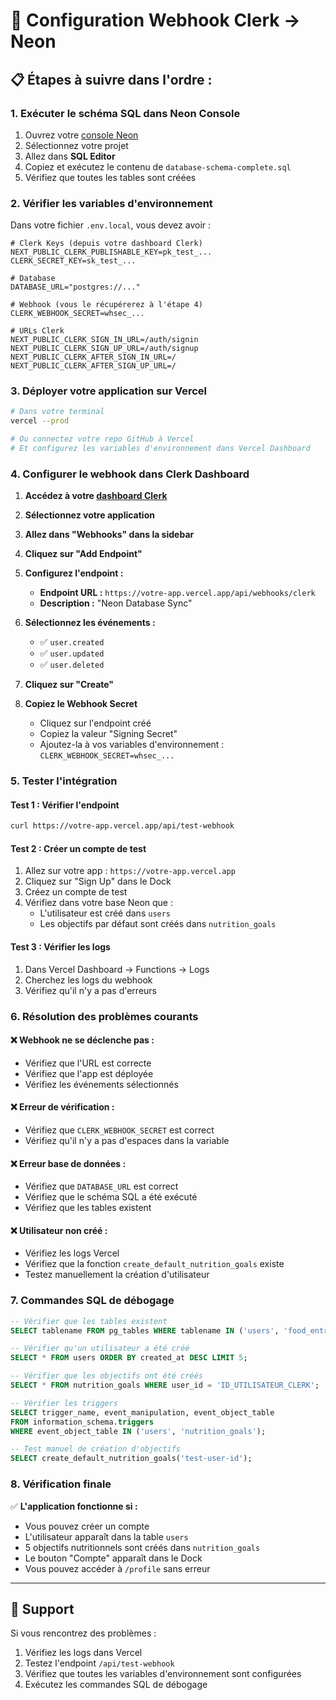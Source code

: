 # 🔗 Configuration Webhook Clerk → Neon

## 📋 **Étapes à suivre dans l'ordre :**

### **1. Exécuter le schéma SQL dans Neon Console**
1. Ouvrez votre [console Neon](https://console.neon.tech)
2. Sélectionnez votre projet
3. Allez dans **SQL Editor**
4. Copiez et exécutez le contenu de `database-schema-complete.sql`
5. Vérifiez que toutes les tables sont créées

### **2. Vérifier les variables d'environnement**
Dans votre fichier `.env.local`, vous devez avoir :
```env
# Clerk Keys (depuis votre dashboard Clerk)
NEXT_PUBLIC_CLERK_PUBLISHABLE_KEY=pk_test_...
CLERK_SECRET_KEY=sk_test_...

# Database
DATABASE_URL="postgres://..."

# Webhook (vous le récupérerez à l'étape 4)
CLERK_WEBHOOK_SECRET=whsec_...

# URLs Clerk
NEXT_PUBLIC_CLERK_SIGN_IN_URL=/auth/signin
NEXT_PUBLIC_CLERK_SIGN_UP_URL=/auth/signup
NEXT_PUBLIC_CLERK_AFTER_SIGN_IN_URL=/
NEXT_PUBLIC_CLERK_AFTER_SIGN_UP_URL=/
```

### **3. Déployer votre application sur Vercel**
```bash
# Dans votre terminal
vercel --prod

# Ou connectez votre repo GitHub à Vercel
# Et configurez les variables d'environnement dans Vercel Dashboard
```

### **4. Configurer le webhook dans Clerk Dashboard**

1. **Accédez à votre [dashboard Clerk](https://dashboard.clerk.com)**

2. **Sélectionnez votre application**

3. **Allez dans "Webhooks" dans la sidebar**

4. **Cliquez sur "Add Endpoint"**

5. **Configurez l'endpoint :**
   - **Endpoint URL :** `https://votre-app.vercel.app/api/webhooks/clerk`
   - **Description :** "Neon Database Sync"
   
6. **Sélectionnez les événements :**
   - ✅ `user.created`
   - ✅ `user.updated` 
   - ✅ `user.deleted`

7. **Cliquez sur "Create"**

8. **Copiez le Webhook Secret**
   - Cliquez sur l'endpoint créé
   - Copiez la valeur "Signing Secret"
   - Ajoutez-la à vos variables d'environnement : `CLERK_WEBHOOK_SECRET=whsec_...`

### **5. Tester l'intégration**

#### **Test 1 : Vérifier l'endpoint**
```bash
curl https://votre-app.vercel.app/api/test-webhook
```

#### **Test 2 : Créer un compte de test**
1. Allez sur votre app : `https://votre-app.vercel.app`
2. Cliquez sur "Sign Up" dans le Dock
3. Créez un compte de test
4. Vérifiez dans votre base Neon que :
   - L'utilisateur est créé dans `users`
   - Les objectifs par défaut sont créés dans `nutrition_goals`

#### **Test 3 : Vérifier les logs**
1. Dans Vercel Dashboard → Functions → Logs
2. Cherchez les logs du webhook
3. Vérifiez qu'il n'y a pas d'erreurs

### **6. Résolution des problèmes courants**

#### **❌ Webhook ne se déclenche pas :**
- Vérifiez que l'URL est correcte
- Vérifiez que l'app est déployée
- Vérifiez les événements sélectionnés

#### **❌ Erreur de vérification :**
- Vérifiez que `CLERK_WEBHOOK_SECRET` est correct
- Vérifiez qu'il n'y a pas d'espaces dans la variable

#### **❌ Erreur base de données :**
- Vérifiez que `DATABASE_URL` est correct
- Vérifiez que le schéma SQL a été exécuté
- Vérifiez que les tables existent

#### **❌ Utilisateur non créé :**
- Vérifiez les logs Vercel
- Vérifiez que la fonction `create_default_nutrition_goals` existe
- Testez manuellement la création d'utilisateur

### **7. Commandes SQL de débogage**

```sql
-- Vérifier que les tables existent
SELECT tablename FROM pg_tables WHERE tablename IN ('users', 'food_entries', 'nutrition_goals');

-- Vérifier qu'un utilisateur a été créé
SELECT * FROM users ORDER BY created_at DESC LIMIT 5;

-- Vérifier que les objectifs ont été créés
SELECT * FROM nutrition_goals WHERE user_id = 'ID_UTILISATEUR_CLERK';

-- Vérifier les triggers
SELECT trigger_name, event_manipulation, event_object_table 
FROM information_schema.triggers 
WHERE event_object_table IN ('users', 'nutrition_goals');

-- Test manuel de création d'objectifs
SELECT create_default_nutrition_goals('test-user-id');
```

### **8. Vérification finale**

✅ **L'application fonctionne si :**
- Vous pouvez créer un compte
- L'utilisateur apparaît dans la table `users`
- 5 objectifs nutritionnels sont créés dans `nutrition_goals`
- Le bouton "Compte" apparaît dans le Dock
- Vous pouvez accéder à `/profile` sans erreur

---

## 🚨 **Support**

Si vous rencontrez des problèmes :
1. Vérifiez les logs dans Vercel
2. Testez l'endpoint `/api/test-webhook`
3. Vérifiez que toutes les variables d'environnement sont configurées
4. Exécutez les commandes SQL de débogage
